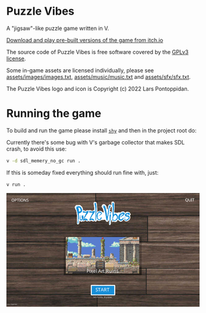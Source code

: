 # Puzzle Vibes

A "jigsaw"-like puzzle game written in V.

<a href="https://blackgrain.itch.io/puzzle-vibes">Download and play pre-built versions of the game from itch.io</a>

The source code of Puzzle Vibes is free software covered by the [GPLv3 license](LICENSE).

Some in-game assets are licensed individually, please see [assets/images/images.txt](assets/images/images.txt), 
[assets/music/music.txt](assets/music/music.txt) and [assets/sfx/sfx.txt](assets/sfx/sfx.txt).

The Puzzle Vibes logo and icon is Copyright (c) 2022 Lars Pontoppidan.

# Running the game

To build and run the game please install [`shy`](https://github.com/larpon/shy) and then in the project root do:

Currently there's some bug with V's garbage collector that makes SDL crash, to avoid this use:

```bash
v -d sdl_memery_no_gc run .
```

If this is someday fixed everything should run fine with, just:

```bash
v run .
```

<img src="assets/screenshot.png" />


